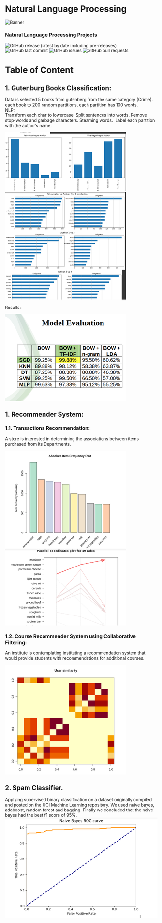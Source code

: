 # Natural Language Processing

<!-- Add banner here -->
![Banner](https://mytechdecisions.com/wp-content/uploads/2021/02/AdobeStock_382844018-1000x500.jpeg)


<!-- Add buttons here -->
###  Natural Language Processing Projects

![GitHub release (latest by date including pre-releases)](https://img.shields.io/github/v/release/navendu-pottekkat/awesome-readme?include_prereleases)
![GitHub last commit](https://img.shields.io/github/last-commit/navendu-pottekkat/awesome-readme)
![GitHub issues](https://img.shields.io/github/issues-raw/navendu-pottekkat/awesome-readme)
![GitHub pull requests](https://img.shields.io/github/issues-pr/navendu-pottekkat/awesome-readme)

# Table of Content
## 1. Gutenburg Books Classification:
Data is selected 5 books from gutenberg from the same category (Crime).
each book to 200 random partitions, each partition has 100 words.<br>
NLP:
<br>
Transform each char to lowercase.
Split sentences into words.
Remove stop-words and garbage characters.
Steaming words. 
Label each partition with the author’s name.
<p float="center">
  <img src="https://github.com/khadija267/Natural-Language-Processing/blob/main/images/6.png?raw=true" width="400" /> 
    <img src="https://github.com/khadija267/Natural-Language-Processing/blob/main/images/7.png?raw=true" width="400" /> 

</p>
Results:
<p float="center">
  <img src="https://github.com/khadija267/Natural-Language-Processing/blob/main/images/8.png?raw=true" width="400" /> 
</p>



## 1. Recommender System:
### 1.1. Transactions Recommendation:
A store is interested in determining the associations between items purchased from its Departments. 
<p float="center">
  <img src="https://github.com/khadija267/Natural-Language-Processing/blob/main/images/2.png?raw=true" width="400" /> 
    <img src="https://github.com/khadija267/Natural-Language-Processing/blob/main/images/3.png?raw=true" width="400" /> 


</p>



### 1.2. Course Recommender System using Collaborative Filtering:
An institute is contemplating instituting a recommendation system that would provide students with recommendations for additional courses.
<p float="center">
  <img src="https://github.com/khadija267/Natural-Language-Processing/blob/main/images/4.png?raw=true" width="400" /> 



</p>


## 2. Spam Classifier.
Applying supervised binary classification on  a dataset originally compiled and posted on the UCI Machine Learning repository.
We used naive bayes, adaboost, random forest and bagging. Finally we concluded that the naive bayes had the best f1 score of 95%.
![alt text](https://github.com/khadija267/Natural-Language-Processing/blob/main/images/1.png?raw=true)



